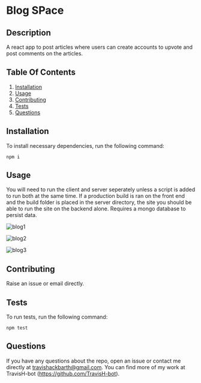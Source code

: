# Blog SPace

## Description
A react app to post articles where users can create accounts to upvote and post comments on the articles. 

## Table Of Contents

1. [Installation](#installation)
2. [Usage](#usage)
3. [Contributing](#contributing)
4. [Tests](#tests)
5. [Questions](#questions)

## Installation 

To install necessary dependencies, run the following command:

```
npm i
```

## Usage
You will need to run the client and server seperately unless a script is added to run both at the same time. If a production build is ran on the front end and the build folder is placed in the server directory, the site you should be able to run the site on the backend alone. Requires a mongo database to persist data. 

![blog1](https://github.com/TravisH-bot/Blog-Space/assets/79767820/9a0a5ca5-f9c6-40f3-86f0-18fb6322ba6a)

![blog2](https://github.com/TravisH-bot/Blog-Space/assets/79767820/0377298f-d064-4e22-8a4f-2204db0fa094)

![blog3](https://github.com/TravisH-bot/Blog-Space/assets/79767820/bcc83266-e0bf-48c2-b34a-16564bd18be3)

## Contributing
Raise an issue or email directly.

## Tests

To run tests, run the following command:

```
npm test
```

## Questions
If you have any questions about the repo, open an issue or contact me directly at travishackbarth@gmail.com. You can find more of my work at TravisH-bot (https://github.com/TravisH-bot).

